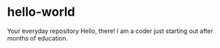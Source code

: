 # hello-world
Your everyday repository
Hello, there! I am a coder just starting out after months of education.
